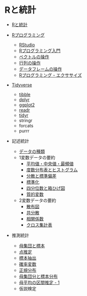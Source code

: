 # Rと統計

* [Rと統計](01.md)

* [Rプログラミング](02.md)
    - [RStudio](03.md)
    - [Rプログラミング入門](04.md)
    - [ベクトルの操作](05.md)
    - [行列の操作](06.md)
    - [データフレームの操作](07.md)
    - [Rプログラミング - エクササイズ](ex/)
* [Tidyverse](201.md)
    * [tibble](202.md)
    * [dplyr](203.md)
    * [ggplot2](204.md)
    * [readr](205.md)
    * [tidyr](206.md)
    * stringr
    * forcats
    * purrr

* 記述統計
    - [データの種類](101.md)
    - 1変数データの要約
        - [平均値・中央値・最頻値](102.md)
        - [度数分布表とヒストグラム](103.md)
        - [分散と標準偏差](104.md)
        - [標準化](105.md)
        - [四分位数と箱ひげ図](106.md)
        - [質的変数](107.md)
    - 2変数データの要約
        - [散布図](108.md)
        - [共分散](109.md)
        - [相関係数](110.md)
        - [クロス集計表](111.md)
* 推測統計
    - [母集団と標本](112.md)
    - [点推定](113.md)
    - [標本抽出](114.md)
    - [確率変数](115.md)
    - [正規分布](116.md)
    - [母集団分と標本分布](117.md)
    - [母平均の区間推定 - 1](118.md)
    - 仮説検定